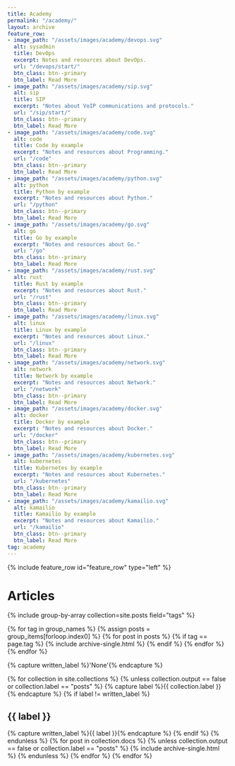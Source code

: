```yaml
---
title: Academy
permalink: "/academy/"
layout: archive
feature_row:
- image_path: "/assets/images/academy/devops.svg"
  alt: sysadmin
  title: DevOps
  excerpt: Notes and resources about DevOps.
  url: "/devops/start/"
  btn_class: btn--primary
  btn_label: Read More
- image_path: "/assets/images/academy/sip.svg"
  alt: sip
  title: SIP
  excerpt: "Notes about VoIP communications and protocols."
  url: "/sip/start/"
  btn_class: btn--primary
  btn_label: Read More
- image_path: "/assets/images/academy/code.svg"
  alt: code
  title: Code by example
  excerpt: "Notes and resources about Programming."
  url: "/code"
  btn_class: btn--primary
  btn_label: Read More
- image_path: "/assets/images/academy/python.svg"
  alt: python
  title: Python by example
  excerpt: "Notes and resources about Python."
  url: "/python"
  btn_class: btn--primary
  btn_label: Read More
- image_path: "/assets/images/academy/go.svg"
  alt: go
  title: Go by example
  excerpt: "Notes and resources about Go."
  url: "/go"
  btn_class: btn--primary
  btn_label: Read More
- image_path: "/assets/images/academy/rust.svg"
  alt: rust
  title: Rust by example
  excerpt: "Notes and resources about Rust."
  url: "/rust"
  btn_class: btn--primary
  btn_label: Read More
- image_path: "/assets/images/academy/linux.svg"
  alt: linux
  title: Linux by example
  excerpt: "Notes and resources about Linux."
  url: "/linux"
  btn_class: btn--primary
  btn_label: Read More
- image_path: "/assets/images/academy/network.svg"
  alt: network
  title: Network by example
  excerpt: "Notes and resources about Network."
  url: "/network"
  btn_class: btn--primary
  btn_label: Read More
- image_path: "/assets/images/academy/docker.svg"
  alt: docker
  title: Docker by example
  excerpt: "Notes and resources about Docker."
  url: "/docker"
  btn_class: btn--primary
  btn_label: Read More
- image_path: "/assets/images/academy/kubernetes.svg"
  alt: kubernetes
  title: Kubernetes by example
  excerpt: "Notes and resources about Kubernetes."
  url: "/kubernetes"
  btn_class: btn--primary
  btn_label: Read More
- image_path: "/assets/images/academy/kamailio.svg"
  alt: kamailio
  title: Kamailio by example
  excerpt: "Notes and resources about Kamailio."
  url: "/kamailio"
  btn_class: btn--primary
  btn_label: Read More
tag: academy
---
```


{% include feature_row id="feature_row" type="left" %}

# Articles

{% include group-by-array collection=site.posts field="tags" %}

{% for tag in group_names %}
  {% assign posts = group_items[forloop.index0] %}
  {% for post in posts %}
    {% if tag == page.tag %}
      {% include archive-single.html %}
    {% endif %}
  {% endfor %}
{% endfor %}

{% capture written_label %}'None'{% endcapture %}

{% for collection in site.collections %}
{% unless collection.output == false or collection.label == "posts" %}
  {% capture label %}{{ collection.label }}{% endcapture %}
  {% if label != written_label %}
  <h2 id="{{ label | slugify }}" class="archive__subtitle">{{ label }}</h2>
  {% capture written_label %}{{ label }}{% endcapture %}
  {% endif %}
{% endunless %}
{% for post in collection.docs %}
  {% unless collection.output == false or collection.label == "posts" %}
  {% include archive-single.html %}
  {% endunless %}
{% endfor %}
{% endfor %}
